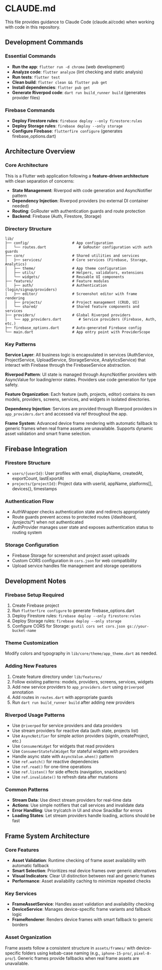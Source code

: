 # CLAUDE.md

This file provides guidance to Claude Code (claude.ai/code) when working with code in this repository.

## Development Commands

### Essential Commands
- **Run the app**: `flutter run -d chrome` (web development)
- **Analyze code**: `flutter analyze` (lint checking and static analysis)
- **Run tests**: `flutter test`
- **Clean build**: `flutter clean && flutter pub get`
- **Install dependencies**: `flutter pub get`
- **Generate Riverpod code**: `dart run build_runner build` (generates provider files)

### Firebase Commands
- **Deploy Firestore rules**: `firebase deploy --only firestore:rules`
- **Deploy Storage rules**: `firebase deploy --only storage`
- **Configure Firebase**: `flutterfire configure` (generates firebase_options.dart)

## Architecture Overview

### Core Architecture
This is a Flutter web application following a **feature-driven architecture** with clean separation of concerns:

- **State Management**: Riverpod with code generation and AsyncNotifier pattern
- **Dependency Injection**: Riverpod providers (no external DI container needed)
- **Routing**: GoRouter with authentication guards and route protection
- **Backend**: Firebase (Auth, Firestore, Storage)

### Directory Structure
```
lib/
├── config/                    # App configuration
│   └── routes.dart               # GoRouter configuration with auth guards
├── core/                      # Shared utilities and services
│   ├── services/              # Core services (Firebase, Storage, Analytics)
│   ├── theme/                 # App theme configuration
│   ├── utils/                 # Helpers, validators, extensions
│   └── widgets/               # Reusable UI components
├── features/                  # Feature modules
│   ├── auth/                  # Authentication (login/signup/providers)
│   ├── editor/                # Screenshot editor with frame rendering
│   ├── projects/              # Project management (CRUD, UI)
│   └── shared/                # Shared feature components and services
├── providers/                 # Global Riverpod providers
│   └── app_providers.dart        # Service providers (Firebase, Auth, etc.)
├── firebase_options.dart      # Auto-generated Firebase config
└── main.dart                  # App entry point with ProviderScope
```

### Key Patterns

**Service Layer**: All business logic is encapsulated in services (AuthService, ProjectService, UploadService, StorageService, AnalyticsService) that interact with Firebase through the FirebaseService abstraction.

**Riverpod Pattern**: UI state is managed through AsyncNotifier providers with AsyncValue for loading/error states. Providers use code generation for type safety.

**Feature Organization**: Each feature (auth, projects, editor) contains its own models, providers, screens, services, and widgets in isolated directories.

**Dependency Injection**: Services are provided through Riverpod providers in `app_providers.dart` and accessed via ref throughout the app.

**Frame System**: Advanced device frame rendering with automatic fallback to generic frames when real frame assets are unavailable. Supports dynamic asset validation and smart frame selection.

## Firebase Integration

### Firestore Structure
- `users/{userId}`: User profiles with email, displayName, createdAt, exportCount, lastExportAt
- `projects/{projectId}`: Project data with userId, appName, platforms[], devices{}, timestamps

### Authentication Flow
- AuthWrapper checks authentication state and redirects appropriately
- Route guards prevent access to protected routes (/dashboard, /projects/*) when not authenticated
- AuthProvider manages user state and exposes authentication status to routing system

### Storage Configuration
- Firebase Storage for screenshot and project asset uploads
- Custom CORS configuration in `cors.json` for web compatibility
- Upload service handles file management and storage operations

## Development Notes

### Firebase Setup Required
1. Create Firebase project
2. Run `flutterfire configure` to generate firebase_options.dart
3. Deploy Firestore rules: `firebase deploy --only firestore:rules`
4. Deploy Storage rules: `firebase deploy --only storage`
5. Configure CORS for Storage: `gsutil cors set cors.json gs://your-bucket-name`

### Theme Customization
Modify colors and typography in `lib/core/theme/app_theme.dart` as needed.

### Adding New Features
1. Create feature directory under `lib/features/`
2. Follow existing patterns: models, providers, screens, services, widgets
3. Add new service providers to `app_providers.dart` using `@riverpod` annotation
4. Add routes in `routes.dart` with appropriate guards
5. Run `dart run build_runner build` after adding new providers

### Riverpod Usage Patterns
- Use `@riverpod` for service providers and data providers
- Use stream providers for reactive data (auth state, projects list)
- Use `AsyncNotifier` for simple action providers (signIn, createProject, etc.)
- Use `ConsumerWidget` for widgets that read providers
- Use `ConsumerStatefulWidget` for stateful widgets with providers
- Handle async state with `AsyncValue.when()` pattern
- Use `ref.watch()` for reactive dependencies
- Use `ref.read()` for one-time operations
- Use `ref.listen()` for side effects (navigation, snackbars)
- Use `ref.invalidate()` to refresh data after mutations

### Common Patterns
- **Stream Data**: Use direct stream providers for real-time data
- **Actions**: Use simple notifiers that call services and invalidate data
- **Error Handling**: Use try/catch in UI and show SnackBar for errors
- **Loading States**: Let stream providers handle loading, actions should be fast

## Frame System Architecture

### Core Features
- **Asset Validation**: Runtime checking of frame asset availability with automatic fallback
- **Smart Selection**: Prioritizes real device frames over generic alternatives
- **Visual Indicators**: Clear UI distinction between real and generic frames
- **Performance**: Asset availability caching to minimize repeated checks

### Key Services
- **FrameAssetService**: Handles asset validation and availability checking
- **DeviceService**: Manages device-specific frame variants and fallback logic
- **FrameRenderer**: Renders device frames with smart fallback to generic borders

### Asset Organization
Frame assets follow a consistent structure in `assets/frames/` with device-specific folders using kebab-case naming (e.g., `iphone-15-pro/`, `pixel-8-pro/`). Generic frames provide fallbacks when real frame assets are unavailable.
